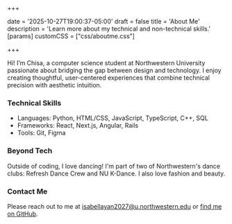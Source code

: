 +++

date = '2025-10-27T19:00:37-05:00'
draft = false
title = 'About Me'
description = 'Learn more about my technical and non-technical skills.'
[params]
  customCSS = ["css/aboutme.css"]


+++

<style>
body {
  background: url('/BluePastelSky.jpg') center/cover no-repeat fixed;
}

body::before {
  content: "";
  position: fixed;
  inset: 0;
  background: rgba(255, 255, 255, 0.7); /* 0.4 = 60% visible background */
  z-index: -1; /* stay behind content */
}
</style>

Hi! I’m Chisa, a computer science student at Northwestern University passionate about bridging the gap between design and technology. I enjoy creating thoughtful, user-centered experiences that combine technical precision with aesthetic intuition.

### Technical Skills

- Languages: Python, HTML/CSS, JavaScript, TypeScript, C++, SQL
- Frameworks: React, Next.js, Angular, Rails
- Tools: Git, Figma

### Beyond Tech
Outside of coding, I love dancing! I'm part of two of Northwestern's dance clubs: Refresh Dance Crew and NU K-Dance. I also love fashion and beauty. 

### Contact Me
Please reach out to me at [isabellayan2027@u.northwestern.edu](mailto:isabellayan2027@u.northwestern.edu) or [find me on GitHub](https://github.com/ysilksa).

